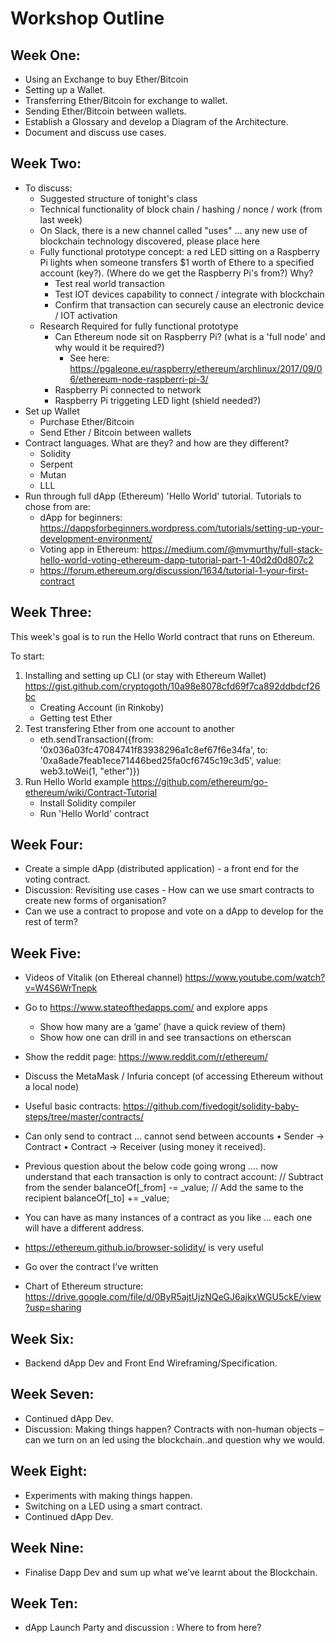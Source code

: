 # Workshop Outline

## Week One:

- Using an Exchange to buy Ether/Bitcoin
- Setting up a Wallet.
- Transferring Ether/Bitcoin for exchange to wallet.
- Sending Ether/Bitcoin between wallets.
- Establish a Glossary and develop a Diagram of the Architecture.
- Document and discuss use cases.

## Week Two:

* To discuss:
  * Suggested structure of tonight's class
  * Technical functionality of block chain / hashing / nonce / work (from last week)
  * On Slack, there is a new channel called "uses" ... any new use of blockchain technology discovered, please place here
  * Fully functional prototype concept: a red LED sitting on a Raspberry Pi lights when someone transfers $1 worth of Ethere to a specified account (key?). (Where do we get the Raspberry Pi's from?) Why?
    * Test real world transaction
    * Test IOT devices capability to connect / integrate with blockchain
    * Confirm that transaction can securely cause an electronic device / IOT activation
  * Research Required for fully functional prototype
    * Can Ethereum node sit on Raspberry Pi? (what is a 'full node' and why would it be required?)
      * See here: https://pgaleone.eu/raspberry/ethereum/archlinux/2017/09/06/ethereum-node-raspberri-pi-3/
    * Raspberry Pi connected to network
    * Raspberry Pi triggeting LED light (shield needed?)
* Set up Wallet
  * Purchase Ether/Bitcoin
  * Send Ether / Bitcoin between wallets
* Contract languages. What are they? and how are they different?
  * Solidity
  * Serpent
  * Mutan
  * LLL
* Run through full dApp (Ethereum) 'Hello World' tutorial. Tutorials to chose from are:
  * dApp for beginners: https://dappsforbeginners.wordpress.com/tutorials/setting-up-your-development-environment/
  * Voting app in Ethereum: https://medium.com/@mvmurthy/full-stack-hello-world-voting-ethereum-dapp-tutorial-part-1-40d2d0d807c2
  * https://forum.ethereum.org/discussion/1634/tutorial-1-your-first-contract


## Week Three:

This week's goal is to run the Hello World contract that runs on Ethereum.

To start:
1) Installing and setting up CLI (or stay with Ethereum Wallet) https://gist.github.com/cryptogoth/10a98e8078cfd69f7ca892ddbdcf26bc
   * Creating Account (in Rinkoby)
   * Getting test Ether
2) Test transfering Ether from one account to another
   * eth.sendTransaction({from: '0x036a03fc47084741f83938296a1c8ef67f6e34fa', to: '0xa8ade7feab1ece71446bed25fa0cf6745c19c3d5', value: web3.toWei(1, "ether")})
3) Run Hello World example https://github.com/ethereum/go-ethereum/wiki/Contract-Tutorial
   * Install Solidity compiler
   * Run 'Hello World' contract

## Week Four:
- Create a simple dApp (distributed application) - a front end for the voting contract.
- Discussion: Revisiting use cases - How can we use smart contracts to create new forms of organisation?
- Can we use a contract to propose and vote on a dApp to develop for the rest of term?

## Week Five:

- Videos of Vitalik (on Ethereal channel) https://www.youtube.com/watch?v=W4S6WrTnepk

- Go to https://www.stateofthedapps.com/ and explore apps
	- Show how many are a ‘game’ (have a quick review of them)
	- Show how one can drill in and see transactions on etherscan

- Show the reddit page: https://www.reddit.com/r/ethereum/

- Discuss the MetaMask / Infuria concept (of accessing Ethereum without a local node)

- Useful basic contracts: https://github.com/fivedogit/solidity-baby-steps/tree/master/contracts/

- Can only send to contract … cannot send between accounts
	•	Sender -> Contract
	•	Contract -> Receiver (using money it received).

- Previous question about the below code going wrong …. now understand that each transaction is only to contract account:
        // Subtract from the sender
        balanceOf[_from] -= _value;
        // Add the same to the recipient
        balanceOf[_to] += _value;

- You can have as many instances of a contract as you like … each one will have a different address.

- https://ethereum.github.io/browser-solidity/ is very useful

- Go over the contract I’ve written

- Chart of Ethereum structure: https://drive.google.com/file/d/0ByR5ajtUjzNQeGJ6ajkxWGU5ckE/view?usp=sharing



## Week Six:

- Backend dApp Dev and Front End Wireframing/Specification.

## Week Seven:

- Continued dApp Dev.
- Discussion: Making things happen? Contracts with non-human objects – can we turn on an led using the blockchain..and question why we would.

## Week Eight:

- Experiments with making things happen.
- Switching on a LED using a smart contract.
- Continued dApp Dev.

## Week Nine:

- Finalise Dapp Dev and sum up what we’ve learnt about the Blockchain.

## Week Ten:

- dApp Launch Party and discussion : Where to from here?
